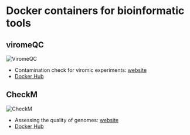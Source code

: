 # Docker containers for bioinformatic tools

## viromeQC

![ViromeQC](https://img.shields.io/docker/pulls/andreatelatin/viromeqc.svg)

 * Contamination check for viromic experiments: [website](https://bitbucket.org/CibioCM/viromeqc/src/default/)
 * [Docker Hub](https://hub.docker.com/r/andreatelatin/viromeqc)

## CheckM

![CheckM](https://img.shields.io/docker/pulls/andreatelatin/checkm.svg)

 * Assessing the quality of genomes: [website](http://sun.aei.polsl.pl/REFRESH/index.php?page=projects&project=dsrc&subpage=download)
 * [Docker Hub](https://hub.docker.com/r/andreatelatin/checkm)

 

